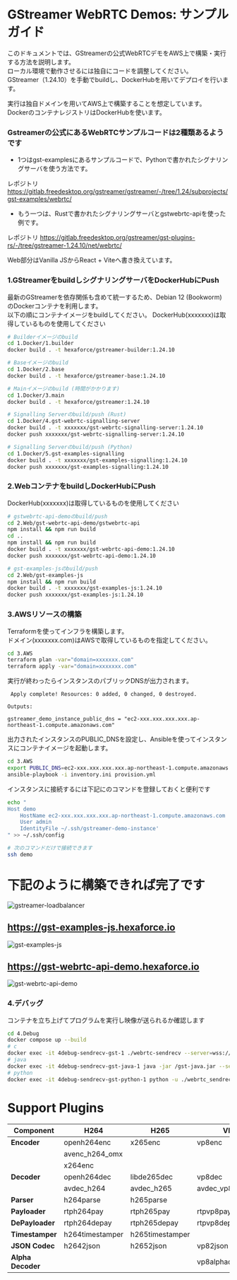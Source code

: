 
# GStreamer WebRTC Demos: サンプルガイド

このドキュメントでは、GStreamerの公式WebRTCデモをAWS上で構築・実行する方法を説明します。  
ローカル環境で動作させるには独自にコードを調整してください。  
GStreamer（1.24.10）を手動でbuildし、DockerHubを用いてデプロイを行います。

実行は独自ドメインを用いてAWS上で構築することを想定しています。  
DockerのコンテナレジストリはDockerHubを使います。  


### Gstreamerの公式にあるWebRTCサンプルコードは2種類あるようです

* 1つはgst-examplesにあるサンプルコードで、Pythonで書かれたシグナリングサーバを使う方法です。

レポジトリ
https://gitlab.freedesktop.org/gstreamer/gstreamer/-/tree/1.24/subprojects/gst-examples/webrtc/

* もう一つは、Rustで書かれたシグナリングサーバとgstwebrtc-apiを使った例です。  

レポジトリ
https://gitlab.freedesktop.org/gstreamer/gst-plugins-rs/-/tree/gstreamer-1.24.10/net/webrtc/

Web部分はVanilla JSからReact + Viteへ書き換えています。

### 1.GStreamerをbuildしシグナリングサーバをDockerHubにPush
最新のGStreamerを依存関係も含めて統一するため、Debian 12 (Bookworm) のDockerコンテナを利用します。  
以下の順にコンテナイメージをbuildしてください。
DockerHub(xxxxxxx)は取得しているものを使用してください

```bash
# Builderイメージのbuild
cd 1.Docker/1.builder
docker build . -t hexaforce/gstreamer-builder:1.24.10

# Baseイメージのbuild
cd 1.Docker/2.base
docker build . -t hexaforce/gstreamer-base:1.24.10

# Mainイメージのbuild (時間がかかります)
cd 1.Docker/3.main
docker build . -t hexaforce/gstreamer:1.24.10

# Signalling Serverのbuild/push (Rust)
cd 1.Docker/4.gst-webrtc-signalling-server
docker build . -t xxxxxxx/gst-webrtc-signalling-server:1.24.10
docker push xxxxxxx/gst-webrtc-signalling-server:1.24.10

# Signalling Serverのbuild/push (Python)
cd 1.Docker/5.gst-examples-signalling
docker build . -t xxxxxxx/gst-examples-signalling:1.24.10
docker push xxxxxxx/gst-examples-signalling:1.24.10
```

### 2.WebコンテナをbuildしDockerHubにPush
DockerHub(xxxxxxx)は取得しているものを使用してください
```bash
# gstwebrtc-api-demoのbuild/push
cd 2.Web/gst-webrtc-api-demo/gstwebrtc-api
npm install && npm run build
cd ..
npm install && npm run build
docker build . -t xxxxxxx/gst-webrtc-api-demo:1.24.10
docker push xxxxxxx/gst-webrtc-api-demo:1.24.10

# gst-examples-jsのbuild/push
cd 2.Web/gst-examples-js
npm install && npm run build
docker build . -t xxxxxxx/gst-examples-js:1.24.10
docker push xxxxxxx/gst-examples-js:1.24.10
```

### 3.AWSリソースの構築
Terraformを使ってインフラを構築します。  
ドメイン(xxxxxxx.com)はAWSで取得しているものを指定してください。
```bash
cd 3.AWS
terraform plan -var="domain=xxxxxxx.com"
terraform apply -var="domain=xxxxxxx.com"
```

実行が終わったらインスタンスのパブリックDNSが出力されます。
```
 Apply complete! Resources: 0 added, 0 changed, 0 destroyed.

Outputs:

gstreamer_demo_instance_public_dns = "ec2-xxx.xxx.xxx.xxx.ap-northeast-1.compute.amazonaws.com"
```

出力されたインスタンスのPUBLIC_DNSを設定し、Ansibleを使ってインスタンスにコンテナイメージを起動します。
```bash
cd 3.AWS
export PUBLIC_DNS=ec2-xxx.xxx.xxx.xxx.ap-northeast-1.compute.amazonaws.com
ansible-playbook -i inventory.ini provision.yml
```

インスタンスに接続するには下記にのコマンドを登録しておくと便利です
```bash
echo "
Host demo
    HostName ec2-xxx.xxx.xxx.xxx.ap-northeast-1.compute.amazonaws.com
    User admin
    IdentityFile ~/.ssh/gstreamer-demo-instance'
" >> ~/.ssh/config

# 次のコマンドだけで接続できます
ssh demo
```

# 下記のように構築できれば完了です
![gstreamer-loadbalancer](img/gstreamer-loadbalancer.png)

## https://gst-examples-js.hexaforce.io
![gst-examples-js](img/gst-examples-js.png)

## https://gst-webrtc-api-demo.hexaforce.io
![gst-webrtc-api-demo](img/gst-webrtc-api-demo.png)

### 4.デバッグ
コンテナを立ち上げてプログラムを実行し映像が送られるか確認します
```bash
cd 4.Debug
docker compose up --build
# c
docker exec -it 4debug-sendrecv-gst-1 ./webrtc-sendrecv --server=wss://gst-examples-signalling.hexaforce.io --peer-id=xxx
# java 
docker exec -it 4debug-sendrecv-gst-java-1 java -jar /gst-java.jar --server=wss://gst-examples-signalling.hexaforce.io --peer-id=xxx
# python
docker exec -it 4debug-sendrecv-gst-python-1 python -u ./webrtc_sendrecv.py --server=wss://gst-examples-signalling.hexaforce.io --peer-id=xxx
```

# Support Plugins

| **Component**     | **H264**                          | **H265**                          | **VP8**                           | **VP9**                           | **AV1**                            |
|-------------------|-----------------------------------|-----------------------------------|-----------------------------------|-----------------------------------|-----------------------------------|
| **Encoder**       | openh264enc                       | x265enc                           | vp8enc                            | vp9enc                            | av1enc                            |
|                   | avenc_h264_omx                    |                                   |                                   |                                   | rav1enc                           |
|                   | x264enc                           |                                   |                                   |                                   | svtav1enc                         |
| **Decoder**       | openh264dec                       | libde265dec                       | vp8dec                            | vp9dec                            | av1dec                            |
|                   | avdec_h264                        | avdec_h265                        | avdec_vp8                         | avdec_vp9                         | dav1ddec                          |
| **Parser**        | h264parse                         | h265parse                         |                                   | vp9parse                          | av1parse                          |
| **Payloader**     | rtph264pay                        | rtph265pay                        | rtpvp8pay                         | rtpvp9pay                         | rtpav1pay                         |
| **DePayloader**   | rtph264depay                      | rtph265depay                      | rtpvp8depay                       | rtpvp9depay                       | rtpav1depay                       |
| **Timestamper**   | h264timestamper                   | h265timestamper                   |                                   |                                   |                                   |
| **JSON Codec**    | h2642json                         | h2652json                         | vp82json                          |                                   | av12json                          |
| **Alpha Decoder** |                                   |                                   | vp8alphadecodebin                 | vp9alphadecodebin                 |                                   |
